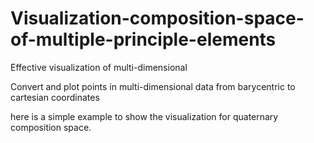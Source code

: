 # Visualization-composition-space-of-multiple-principle-elements
Effective visualization of multi-dimensional 


Convert and plot points in multi-dimensional data from barycentric to cartesian coordinates

here is a simple example to show the visualization for quaternary composition space. 
